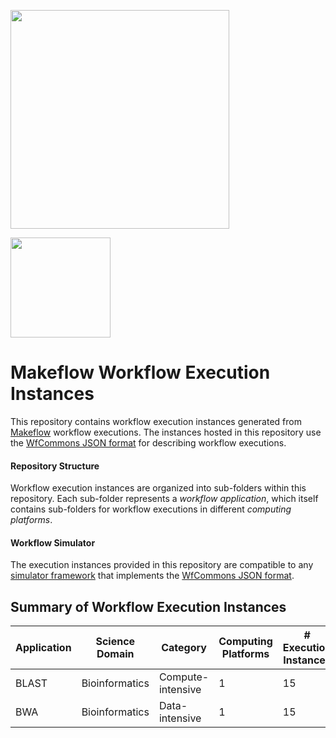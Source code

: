 <a href="https://wfcommons.org" target="_blank"><img src="https://wfcommons.org/images/wfcommons-horizontal.png" width="350" /></a>

<img src="http://ccl.cse.nd.edu/software/makeflow/MakeflowLogoSmall.png" width=160 />

# Makeflow Workflow Execution Instances

This repository contains workflow execution instances generated from
[Makeflow](http://ccl.cse.nd.edu/software/makeflow/) workflow
executions. The instances hosted in this repository use the
[WfCommons JSON format](https://github.com/wfcommons/workflow-schema)
for describing workflow executions.

#### Repository Structure

Workflow execution instances are organized into sub-folders within this
repository. Each sub-folder represents a _workflow application_, which
itself contains sub-folders for workflow executions in different
_computing platforms_.

#### Workflow Simulator

The execution instances provided in this repository are compatible to any
[simulator framework](https://wfcommons.org/simulation) that
implements the
[WfCommons JSON format](https://github.com/wfcommons/workflow-schema).

## Summary of Workflow Execution Instances

| Application | Science Domain | Category | Computing Platforms | # Execution Instances |
| --- | --- | --- | --- | --- |
| BLAST | Bioinformatics | Compute-intensive | 1 | 15 |
| BWA | Bioinformatics | Data-intensive | 1 | 15 |
